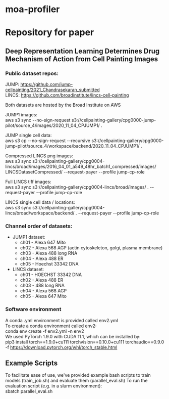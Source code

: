 # moa-profiler
# Repository for paper

## Deep Representation Learning Determines Drug Mechanism of Action from Cell Painting Images 

### Public dataset repos:
JUMP: https://github.com/jump-cellpainting/2021_Chandrasekaran_submitted <br>
LINCS: https://github.com/broadinstitute/lincs-cell-painting <br>

Both datasets are hosted by the Broad Institute on AWS<br>

JUMP1 images:<br>
aws s3 sync --no-sign-request s3://cellpainting-gallery/cpg0000-jump-pilot/source_4/images/2020_11_04_CPJUMP1/ . 

JUMP single cell data:<br>
aws s3 cp --no-sign-request --recursive s3://cellpainting-gallery/cpg0000-jump-pilot/source_4/workspace/backend/2020_11_04_CPJUMP1/ . 

Compressed LINCS png images:<br>
aws s3 sync s3://cellpainting-gallery/cpg0004-lincs/broad/images/2016_04_01_a549_48hr_batch1_compressed/images/ LINCSDatasetCompressed/ --request-payer --profile jump-cp-role

Full LINCS tiff images:<br>
aws s3 sync s3://cellpainting-gallery/cpg0004-lincs/broad/images/ . --request-payer --profile jump-cp-role

LINCS single cell data / locations:<br>
aws s3 sync s3://cellpainting-gallery/cpg0004-lincs/broad/workspace/backend/ . --request-payer --profile jump-cp-role 

### Channel order of datasets: 
* JUMP1 dataset:
    * ch01 - Alexa 647 Mito
    * ch02 - Alexa 568 AGP (actin cytoskeleton, golgi, plasma membrane)
    * ch03 - Alexa 488 long RNA
    *  ch04 - Alexa 488 ER
    * ch05 - Hoechst 33342 DNA
* LINCS dataset: 
    * ch01 - HOECHST 33342 DNA
    * ch02 - Alexa 488 ER 
    * ch03 - 488 long RNA
    * ch04 - Alexa 568 AGP
    * ch05 - Alexa 647 Mito

### Software environment 
A conda .yml environment is provided called env2.yml<br>
To create a conda environment called env2:<br>
conda env create -f env2.yml -n env2<br>
We used PyTorch 1.9.0 with CUDA 11.1, which can be installed by:<br>
pip3 install torch==1.9.0+cu111 torchvision==0.10.0+cu111 torchaudio==0.9.0 -f https://download.pytorch.org/whl/torch_stable.html<br>

## Example Scripts
To facilitate ease of use, we've provided example bash scripts to train models (train_job.sh) and evaluate them (parallel_eval.sh)
To run the evaluation script (e.g. in a slurm environment):<br> 
sbatch parallel_eval.sh
